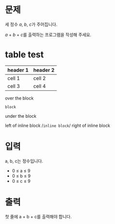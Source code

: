 <script type="text/javascript" 
src="https://cdn.mathjax.org/mathjax/latest/MathJax.js?config=TeX-AMS_HTML">
</script>

# 문제

세 정수 $a$, $b$, $c$가 주어집니다.

$a$ + $b$ + $c$를 출력하는 프로그램을 작성해 주세요.

# table test

| header 1 | header 2 |
| -------- | -------- |
| cell 1   | cell 2   |
| cell 3   | cell 4   |

over the block

```
block
```

under the block

left of inline block /`inline block`/ right of inline block

# 입력

a, b, c는 정수입니다.

* 0 ≤ a ≤ 9
* 0 ≤ b ≤ 9
* 0 ≤ c ≤ 9

# 출력

첫 줄에 a + b + c를 출력해야 합니다.
